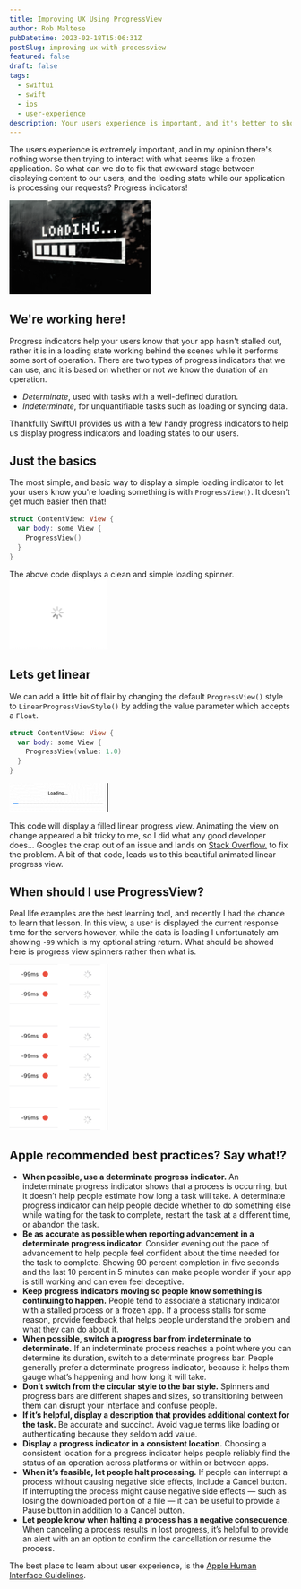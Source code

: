 ```yaml
---
title: Improving UX Using ProgressView
author: Rob Maltese
pubDatetime: 2023-02-18T15:06:31Z
postSlug: improving-ux-with-processview
featured: false
draft: false
tags:
  - swiftui
  - swift
  - ios
  - user-experience
description: Your users experience is important, and it's better to show something than nothing. Using SwiftUI ProgressView does just that.
---
```


The users experience is extremely important, and in my opinion there's nothing worse then trying to interact with what seems like a frozen application. So what can we do to fix that awkward stage between displaying content to our users, and the loading state while our application is processing our requests? Progress indicators!

<img src="/public/assets/posts/images/progressview/loadingimage.jpg" alt="Loading image from Unsplash." width="50%"/>

## We're working here!

Progress indicators help your users know that your app hasn't stalled out, rather it is in a loading state working behind the scenes while it performs some sort of operation. There are two types of progress indicators that we can use, and it is based on whether or not we know the duration of an operation.

- _Determinate_, used with tasks with a well-defined duration.
- _Indeterminate_, for unquantifiable tasks such as loading or syncing data.

Thankfully SwiftUI provides us with a few handy progress indicators to help us display progress indicators and loading states to our users.

## Just the basics

The most simple, and basic way to display a simple loading indicator to let your users know you're loading something is with `ProgressView()`. It doesn't get much easier then that!

```swift
struct ContentView: View {
  var body: some View {
    ProgressView()
  }
}
```

The above code displays a clean and simple loading spinner.
<img src="/assets/posts/images/progressview/progressviewspinner.gif" alt="Basic SwiftUI ProgressView spinner." width="35%"/>

## Lets get linear

We can add a little bit of flair by changing the default `ProgressView()` style to `LinearProgressViewStyle()` by adding the value parameter which accepts a `Float`.

```swift
struct ContentView: View {
  var body: some View {
    ProgressView(value: 1.0)
  }
}
```

<img src="/assets/posts/images/progressview/linearprogressview.gif" alt="Basic SwiftUI ProgressView linear example." width="35%"/>

This code will display a filled linear progress view. Animating the view on change appeared a bit tricky to me, so I did what any good developer does... Googles the crap out of an issue and lands on <a href="https://stackoverflow.com/a/67135277/14128044">Stack Overflow.</a> to fix the problem. A bit of that code, leads us to this beautiful animated linear progress view.

## When should I use ProgressView?

Real life examples are the best learning tool, and recently I had the chance to learn that lesson. In this view, a user is displayed the current response time for the servers however, while the data is loading I unfortunately am showing `-99` which is my optional string return. What should be showed here is progress view spinners rather then what is.

<img src="/assets/posts/images/progressview/spinnerexample.png" alt="Image showing a vertical line of progress view spinners"/>

## Apple recommended best practices? Say what!?

- **When possible, use a determinate progress indicator.** An indeterminate progress indicator shows that a process is occurring, but it doesn’t help people estimate how long a task will take. A determinate progress indicator can help people decide whether to do something else while waiting for the task to complete, restart the task at a different time, or abandon the task.
- **Be as accurate as possible when reporting advancement in a determinate progress indicator.** Consider evening out the pace of advancement to help people feel confident about the time needed for the task to complete. Showing 90 percent completion in five seconds and the last 10 percent in 5 minutes can make people wonder if your app is still working and can even feel deceptive.
- **Keep progress indicators moving so people know something is continuing to happen.** People tend to associate a stationary indicator with a stalled process or a frozen app. If a process stalls for some reason, provide feedback that helps people understand the problem and what they can do about it.
- **When possible, switch a progress bar from indeterminate to determinate.** If an indeterminate process reaches a point where you can determine its duration, switch to a determinate progress bar. People generally prefer a determinate progress indicator, because it helps them gauge what’s happening and how long it will take.
- **Don’t switch from the circular style to the bar style.** Spinners and progress bars are different shapes and sizes, so transitioning between them can disrupt your interface and confuse people.
- **If it’s helpful, display a description that provides additional context for the task.** Be accurate and succinct. Avoid vague terms like loading or authenticating because they seldom add value.
- **Display a progress indicator in a consistent location.** Choosing a consistent location for a progress indicator helps people reliably find the status of an operation across platforms or within or between apps.
- **When it’s feasible, let people halt processing.** If people can interrupt a process without causing negative side effects, include a Cancel button. If interrupting the process might cause negative side effects — such as losing the downloaded portion of a file — it can be useful to provide a Pause button in addition to a Cancel button.
- **Let people know when halting a process has a negative consequence.** When canceling a process results in lost progress, it’s helpful to provide an alert with an an option to confirm the cancellation or resume the process.

The best place to learn about user experience, is the <a href="https://developer.apple.com/design/human-interface-guidelines/components/status/progress-indicators/">Apple Human Interface Guidelines</a>.
